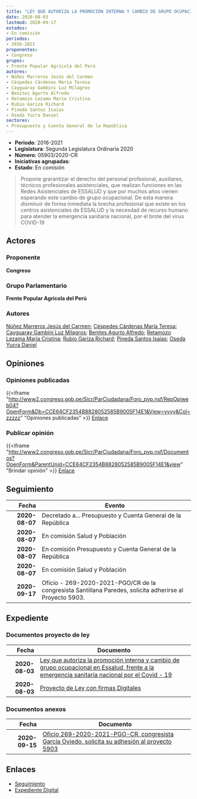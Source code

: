 ```yaml
---
title: "LEY QUE AUTORIZA LA PROMOCIÓN INTERNA Y CAMBIO DE GRUPO OCUPACIONAL EN ESSALUD FRENTE A LA EMERGENCIA SANITARIA NACIONAL POR EL COVID-19"
date: 2020-08-03
lastmod: 2020-09-17
estados:
- En comisión
periodos:
- 2016-2021
proponentes:
- Congreso
grupos:
- Frente Popular Agrícola del Perú
autores:
- Núñez Marreros Jesús del Carmen
- Céspedes Cárdenas María Teresa
- Cayguaray Gambini Luz Milagros
- Benites Agurto Alfredo
- Retamozo Lezama María Cristina
- Rubio Gariza Richard
- Pineda Santos Isaías
- Oseda Yucra Daniel
sectores:
- Presupuesto y Cuenta General de la República
---
```

- **Periodo**: 2016-2021
- **Legislatura**: Segunda Legislatura Ordinaria 2020
- **Número**: 05903/2020-CR
- **Iniciativas agrupadas**: 
- **Estado**: En comisión

> Propone grarantizar el derecho del personal profesional, auxiliares, técnicos profesionales asistenciales, que realizan funciones en las Redes Asistenciales de ESSALUD y que por muchos años vienen esperando este cambio de grupo ocupacional. De esta manera disminuir de forma inmediata la brecha profesional que existe en los centros asistenciales de ESSALUD y la necesdad de recurso humano para atender la emergencia sanitaria nacional, por el brote del virus COVID-19


## Actores

### Proponente

**Congreso**

### Grupo Parlamentario

**Frente Popular Agrícola del Perú**

### Autores

[Núñez Marreros Jesús del Carmen](mailto:mailto:jnunez@congreso.gob.pe); [Céspedes Cárdenas María Teresa](mailto:mailto:mcespedes@congreso.gob.pe); [Cayguaray Gambini Luz Milagros](mailto:mailto:lcayguaray@congreso.gob.pe); [Benites Agurto Alfredo](mailto:mailto:abenites@congreso.gob.pe); [Retamozo Lezama María Cristina](mailto:mailto:mretamozo@congreso.gob.pe); [Rubio Gariza Richard](mailto:mailto:rrubio@congreso.gob.pe); [Pineda Santos Isaías](mailto:mailto:ipineda@congreso.gob.pe); [Oseda Yucra Daniel](mailto:mailto:doseday@congreso.gob.pe)

## Opiniones

### Opiniones publicadas

{{<iframe "http://www2.congreso.gob.pe/Sicr/ParCiudadana/Foro_pvp.nsf/RepOpiweb04?OpenForm&Db=CCE64CF2354B8828052585B9005F14E1&View=yyyy&Col=zzzzz" "Opiniones publicadas" >}}
[Enlace](http://www2.congreso.gob.pe/Sicr/ParCiudadana/Foro_pvp.nsf/RepOpiweb04?OpenForm&Db=CCE64CF2354B8828052585B9005F14E1&View=yyyy&Col=zzzzz)

### Publicar opinión

{{<iframe "http://www2.congreso.gob.pe/Sicr/ParCiudadana/Foro_pvp.nsf/Documentos?OpenForm&ParentUnid=CCE64CF2354B8828052585B9005F14E1&view" "Brindar opinión" >}}
[Enlace](http://www2.congreso.gob.pe/Sicr/ParCiudadana/Foro_pvp.nsf/Documentos?OpenForm&ParentUnid=CCE64CF2354B8828052585B9005F14E1&view)


## Seguimiento

| Fecha | Evento |
|------:|--------|
| **2020-08-07** | Decretado a... Presupuesto y Cuenta General de la República |
| **2020-08-07** | En comisión Salud y Población |
| **2020-08-07** | En comisión Presupuesto y Cuenta General de la República |
| **2020-08-07** | En comisión Salud y Población |
| **2020-09-17** | Oficio - 269-2020-2021-PGO/CR de la congresista Santillana Paredes, solicita adherirse al Proyecto 5903. |

## Expediente

### Documentos proyecto de ley

| Fecha | Documento |
|------:|-----------|
| **2020-08-03** | [Ley que autoriza la promoción interna y cambio de grupo ocupacional en Essalud, frente a la emergencia sanitaria nacional por el Covid - 19](http://www.leyes.congreso.gob.pe/Documentos/2016_2021/Proyectos_de_Ley_y_de_Resoluciones_Legislativas/PL0590320200803.pdf) |
| **2020-08-03** | [Proyecto de Ley con firmas Digitales](http://www.leyes.congreso.gob.pe/Documentos/2016_2021/Proyectos_de_Ley_y_de_Resoluciones_Legislativas/Proyectos_Firmas_digitales/PL05903.pdf) |

### Documentos anexos

| Fecha | Documento |
|------:|-----------|
| **2020-09-15** | [Oficio 269-2020-2021-PGO-CR, congresista García Oviedo, solicita su adhesión al proyecto 5903](http://www.leyes.congreso.gob.pe/Documentos/2016_2021/Adhesiones/Proyectos_de_Ley/OFICIO-269-2020-2021-PGO-CR.pdf) |

## Enlaces

- [Seguimiento](http://www2.congreso.gob.pe/Sicr/TraDocEstProc/CLProLey2016.nsf/f7fff46988ca05b1052578e100829cc7/9d61990a8fcce004052585b90074a38f?OpenDocument)
- [Expediente Digital](http://www2.congreso.gob.pe/Sicr/TraDocEstProc/CLProLey2016.nsf/f7fff46988ca05b1052578e100829cc7/9d61990a8fcce004052585b90074a38f?OpenDocument&Click=05257FB7005EB655.eb71d0cf91d8294e05256cdf006b5706/$Body/0.1C6C)

